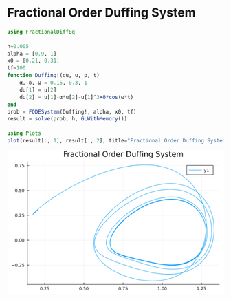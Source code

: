 # Fractional Order Duffing System

```julia
using FractionalDiffEq

h=0.005
alpha = [0.9, 1]
x0 = [0.21, 0.31]
tf=100
function Duffing!(du, u, p, t)
    α, δ, ω = 0.15, 0.3, 1
    du[1] = u[2]
    du[2] = u[1]-α*u[2]-u[1]^3+δ*cos(ω*t)
end
prob = FODESystem(Duffing!, alpha, x0, tf)
result = solve(prob, h, GLWithMemory())

using Plots
plot(result[:, 1], result[:, 2], title="Fractional Order Duffing System")
```

![Duffing](./assets/Duffing.png)